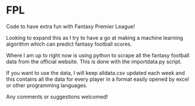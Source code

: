 # FPL
Code to have extra fun with Fantasy Premier League!

Looking to expand this as I try to have a go at making a machine learning algorithm which can predict fantasy football scores.

Where I am up to right now is using python to scrape all the fantasy football data from the official website. This is done with the importdata.py script. 

If you want to use the data, I will keep alldata.csv updated each week and this contains all the data for every player in a format easily opened by excel or other programming languages.

Any comments or suggestions welcomed!
